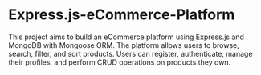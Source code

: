 # Express.js-eCommerce-Platform
This project aims to build an eCommerce platform using Express.js and MongoDB with Mongoose ORM. The platform allows users to browse, search, filter, and sort products. Users can register, authenticate, manage their profiles, and perform CRUD operations on products they own.
